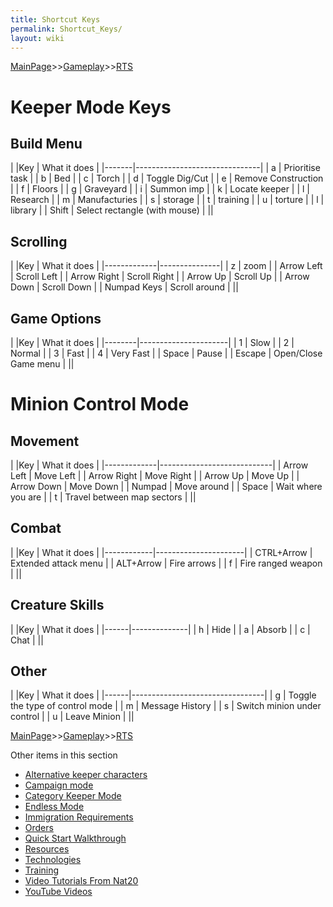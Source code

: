 ```yaml
---
title: Shortcut Keys
permalink: Shortcut_Keys/
layout: wiki
---
```


[MainPage](/keeperrl_wiki/ "wikilink")>>[Gameplay](/keeperrl_wiki/Gameplay "wikilink")>>[RTS](/keeperrl_wiki/RTS "wikilink")

Keeper Mode Keys
================

Build Menu
----------

| |Key  | What it does                  |
|-------|-------------------------------|
| a     | Prioritise task               |
| b     | Bed                           |
| c     | Torch                         |
| d     | Toggle Dig/Cut                |
| e     | Remove Construction           |
| f     | Floors                        |
| g     | Graveyard                     |
| i     | Summon imp                    |
| k     | Locate keeper                 |
| l     | Research                      |
| m     | Manufacturies                 |
| s     | storage                       |
| t     | training                      |
| u     | torture                       |
| l     | library                       |
| Shift | Select rectangle (with mouse) |
||

Scrolling
---------

| |Key        | What it does  |
|-------------|---------------|
| z           | zoom          |
| Arrow Left  | Scroll Left   |
| Arrow Right | Scroll Right  |
| Arrow Up    | Scroll Up     |
| Arrow Down  | Scroll Down   |
| Numpad Keys | Scroll around |
||

Game Options
------------

| |Key   | What it does         |
|--------|----------------------|
| 1      | Slow                 |
| 2      | Normal               |
| 3      | Fast                 |
| 4      | Very Fast            |
| Space  | Pause                |
| Escape | Open/Close Game menu |
||

Minion Control Mode
===================

Movement
--------

| |Key        | What it does               |
|-------------|----------------------------|
| Arrow Left  | Move Left                  |
| Arrow Right | Move Right                 |
| Arrow Up    | Move Up                    |
| Arrow Down  | Move Down                  |
| Numpad      | Move around                |
| Space       | Wait where you are         |
| t           | Travel between map sectors |
||

Combat
------

| |Key       | What it does         |
|------------|----------------------|
| CTRL+Arrow | Extended attack menu |
| ALT+Arrow  | Fire arrows          |
| f          | Fire ranged weapon   |
||

Creature Skills
---------------

| |Key | What it does |
|------|--------------|
| h    | Hide         |
| a    | Absorb       |
| c    | Chat         |
||

Other
-----

| |Key | What it does                    |
|------|---------------------------------|
| g    | Toggle the type of control mode |
| m    | Message History                 |
| s    | Switch minion under control     |
| u    | Leave Minion                    |
||

[MainPage](/keeperrl_wiki/ "wikilink")>>[Gameplay](/keeperrl_wiki/Gameplay "wikilink")>>[RTS](/keeperrl_wiki/RTS "wikilink")

Other items in this section
-    [Alternative keeper characters](/keeperrl_wiki/Alternative_Keeper_Characters "wikilink")
-    [Campaign mode](/keeperrl_wiki/Campaign_Mode "wikilink")
-    [Category Keeper Mode](/keeperrl_wiki/Category_Keeper_Mode "wikilink")
-    [Endless Mode](/keeperrl_wiki/Endless_Mode "wikilink")
-    [Immigration Requirements](/keeperrl_wiki/Immigration_Requirements "wikilink")
-    [Orders](/keeperrl_wiki/Orders "wikilink")
-    [Quick Start Walkthrough](/keeperrl_wiki/Quick_Start_Walkthrough "wikilink")
-    [Resources](/keeperrl_wiki/Resources "wikilink")
-    [Technologies](/keeperrl_wiki/Technologies "wikilink")
-    [Training](/keeperrl_wiki/Training "wikilink")
-    [Video Tutorials From Nat20](/keeperrl_wiki/Video_Tutorials_From_Nat20 "wikilink")
-    [YouTube Videos](/keeperrl_wiki/YouTube_Videos "wikilink")
